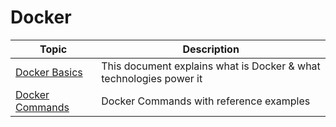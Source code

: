 # Docker

| Topic                    | Description                                                                    |
|--------------------------|--------------------------------------------------------------------------------|
| [Docker Basics](./Docker.md)          | This document explains what is Docker & what technologies power it  |
| [Docker Commands](./DockerLifecycleCommands.md) | Docker Commands with reference examples  |
